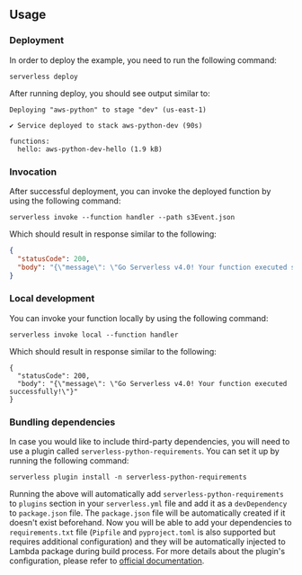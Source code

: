 ## Usage

### Deployment

In order to deploy the example, you need to run the following command:

```
serverless deploy
```

After running deploy, you should see output similar to:

```
Deploying "aws-python" to stage "dev" (us-east-1)

✔ Service deployed to stack aws-python-dev (90s)

functions:
  hello: aws-python-dev-hello (1.9 kB)
```

### Invocation

After successful deployment, you can invoke the deployed function by using the following command:

```
serverless invoke --function handler --path s3Event.json
```

Which should result in response similar to the following:

```json
{
  "statusCode": 200,
  "body": "{\"message\": \"Go Serverless v4.0! Your function executed successfully!\"}"
}
```

### Local development

You can invoke your function locally by using the following command:

```
serverless invoke local --function handler
```

Which should result in response similar to the following:

```
{
  "statusCode": 200,
  "body": "{\"message\": \"Go Serverless v4.0! Your function executed successfully!\"}"
}
```

### Bundling dependencies

In case you would like to include third-party dependencies, you will need to use a plugin called `serverless-python-requirements`. You can set it up by running the following command:

```
serverless plugin install -n serverless-python-requirements
```

Running the above will automatically add `serverless-python-requirements` to `plugins` section in your `serverless.yml` file and add it as a `devDependency` to `package.json` file. The `package.json` file will be automatically created if it doesn't exist beforehand. Now you will be able to add your dependencies to `requirements.txt` file (`Pipfile` and `pyproject.toml` is also supported but requires additional configuration) and they will be automatically injected to Lambda package during build process. For more details about the plugin's configuration, please refer to [official documentation](https://github.com/UnitedIncome/serverless-python-requirements).
